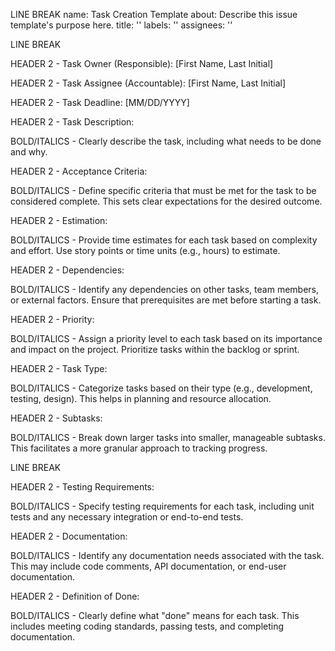 LINE BREAK
name: Task Creation Template
about: Describe this issue template's purpose here.
title: ''
labels: ''
assignees: ''

LINE BREAK

HEADER 2 - Task Owner (Responsible): [First Name, Last Initial]

HEADER 2 - Task Assignee (Accountable): [First Name, Last Initial]

HEADER 2 - Task Deadline: [MM/DD/YYYY]

HEADER 2 - Task Description:

BOLD/ITALICS - Clearly describe the task, including what needs to be done and why.

HEADER 2 - Acceptance Criteria:

BOLD/ITALICS - Define specific criteria that must be met for the task to be considered complete. This sets clear expectations for the desired outcome.

HEADER 2 - Estimation:

BOLD/ITALICS - Provide time estimates for each task based on complexity and effort. Use story points or time units (e.g., hours) to estimate.

HEADER 2 - Dependencies:

BOLD/ITALICS - Identify any dependencies on other tasks, team members, or external factors. Ensure that prerequisites are met before starting a task.

HEADER 2 - Priority:

BOLD/ITALICS - Assign a priority level to each task based on its importance and impact on the project. Prioritize tasks within the backlog or sprint.

HEADER 2 - Task Type:

BOLD/ITALICS - Categorize tasks based on their type (e.g., development, testing, design). This helps in planning and resource allocation.

HEADER 2 - Subtasks:

BOLD/ITALICS - Break down larger tasks into smaller, manageable subtasks. This facilitates a more granular approach to tracking progress.

LINE BREAK

HEADER 2 - Testing Requirements:

BOLD/ITALICS - Specify testing requirements for each task, including unit tests and any necessary integration or end-to-end tests.

HEADER 2 - Documentation:

BOLD/ITALICS - Identify any documentation needs associated with the task. This may include code comments, API documentation, or end-user documentation.

HEADER 2 - Definition of Done:

BOLD/ITALICS - Clearly define what "done" means for each task. This includes meeting coding standards, passing tests, and completing documentation.



